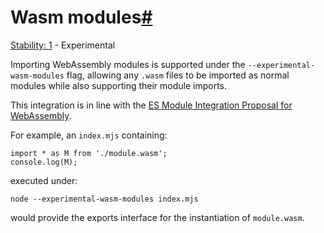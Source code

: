 # Wasm modules[#](#wasm-modules)

[Stability: 1](documentation.html#stability-index) - Experimental

Importing WebAssembly modules is supported under the `--experimental-wasm-modules` flag, allowing any `.wasm` files to be imported as normal modules while also supporting their module imports.

This integration is in line with the [ES Module Integration Proposal for WebAssembly](https://github.com/webassembly/esm-integration).

For example, an `index.mjs` containing:

    import * as M from './module.wasm';
    console.log(M);

executed under:

    node --experimental-wasm-modules index.mjs

would provide the exports interface for the instantiation of `module.wasm`.
